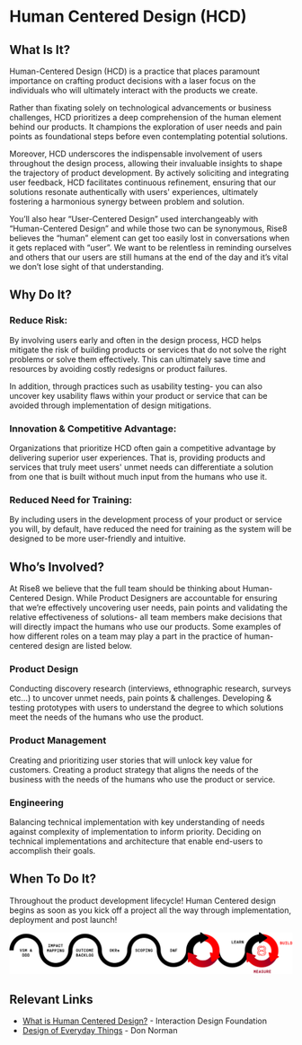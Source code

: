 # Human Centered Design (HCD)

## What Is It?
Human-Centered Design (HCD) is a practice that places paramount importance on crafting product decisions with a laser focus on the individuals who will ultimately interact with the products we create. 

Rather than fixating solely on technological advancements or business challenges, HCD prioritizes a deep comprehension of the human element behind our products. It champions the exploration of user needs and pain points as foundational steps before even contemplating potential solutions. 

Moreover, HCD underscores the indispensable involvement of users throughout the design process, allowing their invaluable insights to shape the trajectory of product development. By actively soliciting and integrating user feedback, HCD facilitates continuous refinement, ensuring that our solutions resonate authentically with users' experiences, ultimately fostering a harmonious synergy between problem and solution.

You’ll also hear “User-Centered Design” used interchangeably with “Human-Centered Design” and while those two can be synonymous, Rise8 believes the “human” element can get too easily lost in conversations when it gets replaced with “user”. We want to be relentless in reminding ourselves and others that our users are still humans at the end of the day and it’s vital we don’t lose sight of that understanding. 


## Why Do It?

### Reduce Risk:

By involving users early and often in the design process, HCD helps mitigate the risk of building products or services that do not solve the right problems or solve them effectively. This can ultimately save time and resources by avoiding costly redesigns or product failures. 

In addition, through practices such as usability testing- you can also uncover key usability flaws within your product or service that can be avoided through implementation of design mitigations.

### Innovation & Competitive Advantage: 
Organizations that prioritize HCD often gain a competitive advantage by delivering superior user experiences. That is, providing products and services that truly meet users' unmet needs can differentiate a solution from one that is built without much input from the humans who use it. 

### Reduced Need for Training: 
By including users in the development process of your product or service you will, by default, have reduced the need for training as the system will be designed to be more user-friendly and intuitive. 

## Who’s Involved? 
At Rise8 we believe that the full team should be thinking about Human-Centered Design. While Product Designers are accountable for ensuring that we’re effectively uncovering user needs, pain points and validating the relative effectiveness of solutions- all team members make decisions that will directly impact the humans who use our products. Some examples of how different roles on a team may play a part in the practice of human-centered design are listed below.

### Product Design
Conducting discovery research (interviews, ethnographic research, surveys etc…) to uncover unmet needs, pain points & challenges. 
Developing & testing prototypes with users to understand the degree to which solutions meet the needs of the humans who use the product. 

### Product Management
Creating and prioritizing user stories that will unlock key value for customers. 
Creating a product strategy that aligns the needs of the business with the needs of the humans who use the product or service.

### Engineering
Balancing technical implementation with key understanding of needs against complexity of implementation to inform priority. 
Deciding on technical implementations and architecture that enable end-users to accomplish their goals. 


## When To Do It?
Throughout the product development lifecycle! Human Centered design begins as soon as you kick off a project all the way through implementation, deployment and post launch! 

![process](../../assets/process.png)

## Relevant Links
* [What is Human Centered Design?](https://www.interaction-design.org/literature/topics/human-centered-design) - Interaction Design Foundation
* [Design of Everyday Things](https://www.amazon.com/Design-Everyday-Things-Revised-Expanded/dp/0465050654/ref=asc_df_0465050654/?tag=hyprod-20&linkCode=df0&hvadid=312106851030&hvpos=&hvnetw=g&hvrand=16238316606912782480&hvpone=&hvptwo=&hvqmt=&hvdev=c&hvdvcmdl=&hvlocint=&hvlocphy=9031161&hvtargid=pla-416263148589&psc=1&mcid=c759b2c9d459315da8477eb753145e20&gclid=Cj0KCQjwncWvBhD_ARIsAEb2HW8Tm-WyTfMFfdz4htw0GKf4ICOF5-y_PBtnoEvJa9EM9ffMHfodbdoaAi8YEALw_wcB) - Don Norman
